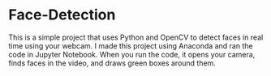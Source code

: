 # Face-Detection
This is a simple project that uses Python and OpenCV to detect faces in real time using your webcam. I made this project using Anaconda and ran the code in Jupyter Notebook.  When you run the code, it opens your camera, finds faces in the video, and draws green boxes around them.
